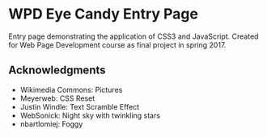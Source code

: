 # WPD Eye Candy Entry Page

Entry page demonstrating the application of CSS3 and JavaScript. Created for Web Page Development course as final project in spring 2017.

## Acknowledgments

* Wikimedia Commons: Pictures
* Meyerweb: CSS Reset
* Justin Windle: Text Scramble Effect
* WebSonick: Night sky with twinkling stars
* nbartlomiej: Foggy

